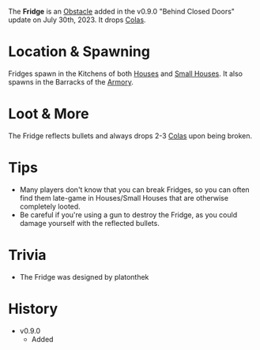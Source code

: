 The **Fridge** is an [Obstacle](/obstacles) added in the v0.9.0 "Behind Closed Doors" update on July 30th, 2023. It drops [Colas](/healing/colas).

# Location & Spawning

Fridges spawn in the Kitchens of both [Houses](/buildings/house) and [Small Houses](/buildings/small_house). It also spawns in the Barracks of the [Armory](/buildings/armory).

# Loot & More

The Fridge reflects bullets and always drops 2-3 [Colas](/healing/colas) upon being broken.

# Tips

- Many players don't know that you can break Fridges, so you can often find them late-game in Houses/Small Houses that are otherwise completely looted.
- Be careful if you're using a gun to destroy the Fridge, as you could damage yourself with the reflected bullets.

# Trivia

- The Fridge was designed by platonthek

# History

- v0.9.0
  - Added
